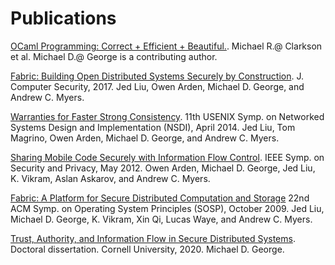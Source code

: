 Publications
============

[OCaml Programming: Correct + Efficient + Beautiful.][ocaml-book].
Michael R.\@ Clarkson et al.  Michael D.\@ George is a contributing author.

[ocaml-book]: https://cs3110.github.io/textbook/cover.html

[Fabric: Building Open Distributed Systems Securely by Construction](pubs/fabric-jcs.pdf).
J. Computer Security, 2017. Jed Liu, Owen Arden, Michael D. George, and Andrew C. Myers.

[Warranties for Faster Strong Consistency](pubs/warranties-nsdi14.pdf).
11th USENIX Symp. on Networked Systems Design and Implementation (NSDI), April 2014.
Jed Liu, Tom Magrino, Owen Arden, Michael D. George, and Andrew C. Myers.

[Sharing Mobile Code Securely with Information Flow Control](pubs/mobile-oakland12.pdf).
IEEE Symp. on Security and Privacy, May 2012.
Owen Arden, Michael D. George, Jed Liu, K. Vikram, Aslan Askarov, and Andrew C. Myers.

[Fabric: A Platform for Secure Distributed Computation and Storage](pubs/fabric-sosp09.pdf)
22nd ACM Symp. on Operating System Principles (SOSP), October 2009.
Jed Liu, Michael D. George, K. Vikram, Xin Qi, Lucas Waye, and Andrew C.  Myers.

[Trust, Authority, and Information Flow in Secure Distributed Systems](pubs/dissert.pdf).
Doctoral dissertation.  Cornell University, 2020.  Michael D. George.

